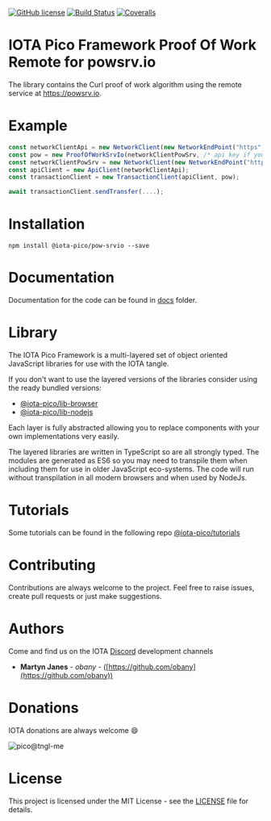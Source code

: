 [![GitHub license](https://img.shields.io/badge/license-MIT-blue.svg)](https://raw.githubusercontent.com/iota-pico/pow-srvio/master/LICENSE) [![Build Status](https://travis-ci.org/iota-pico/pow-srvio.svg?branch=master)](https://travis-ci.org/iota-pico/pow-srvio) 
[![Coveralls](https://img.shields.io/coveralls/iota-pico/pow-srvio.svg)](https://coveralls.io/github/iota-pico/pow-srvio)

# IOTA Pico Framework Proof Of Work Remote for powsrv.io

The library contains the Curl proof of work algorithm using the remote service at https://powsrv.io.

# Example

```typescript
const networkClientApi = new NetworkClient(new NetworkEndPoint("https", "nodes.iota.fm", 443));
const pow = new ProofOfWorkSrvIo(networkClientPowSrv, /* api key if you have one */);
const networkClientPowSrv = new NetworkClient(new NetworkEndPoint("https", "api.powsrv.io", 443));
const apiClient = new ApiClient(networkClientApi);
const transactionClient = new TransactionClient(apiClient, pow);

await transactionClient.sendTransfer(....);
```

# Installation

```shell
npm install @iota-pico/pow-srvio --save
```

# Documentation

Documentation for the code can be found in [docs](https://github.com/iota-pico/pow-srvio/blob/master/docs/README.md) folder.

# Library

The IOTA Pico Framework is a multi-layered set of object oriented JavaScript libraries for use with the IOTA tangle.

If you don't want to use the layered versions of the libraries consider using the  ready bundled versions:

* [@iota-pico/lib-browser](https://github.com/iota-pico/lib-browser)
* [@iota-pico/lib-nodejs](https://github.com/iota-pico/lib-nodejs)

Each layer is fully abstracted allowing you to replace components with your own implementations very easily.

The layered libraries are written in TypeScript so are all strongly typed. The modules are generated as ES6 so you may need to transpile them when including them for use in older JavaScript eco-systems. The code will run without transpilation in all modern browsers and when used by NodeJs.

# Tutorials

Some tutorials can be found in the following repo [@iota-pico/tutorials](https://github.com/iota-pico/tutorials)

# Contributing

Contributions are always welcome to the project. Feel free to raise issues, create pull requests or just make suggestions.

# Authors

Come and find us on the IOTA [Discord](https://discord.gg/JJysqe9) development channels

* **Martyn Janes** - *obany* - ([https://github.com/obany](https://github.com/obany))

# Donations

IOTA donations are always welcome :smile:

![pico@tngl-me](https://cdn.tngl.me/tngl-me/pico/qr.svg)

# License

This project is licensed under the MIT License - see the [LICENSE](https://github.com/iota-pico/pow-srvio/blob/master/LICENSE) file for details.
